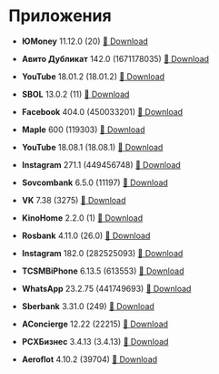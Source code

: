 # Приложения

- **ЮMoney** 11.12.0 (20) <a href="itms-services://?action=download-manifest&amp;url=https://raw.githubusercontent.com/dmasta88/dmasta88.github.io/master/apps/YooMoney/Info.plist">📲 Download</a>

- **Авито Дубликат** 142.0 (1671178035) <a href="itms-services://?action=download-manifest&amp;url=https://raw.githubusercontent.com/dmasta88/dmasta88.github.io/master/apps/dublicateavito/Info.plist">📲 Download</a>

- **YouTube** 18.01.2 (18.01.2) <a href="itms-services://?action=download-manifest&amp;url=https://raw.githubusercontent.com/dmasta88/dmasta88.github.io/master/apps/YouTube Reborn/Info.plist">📲 Download</a>

- **SBOL** 13.0.2 (11) <a href="itms-services://?action=download-manifest&amp;url=https://raw.githubusercontent.com/dmasta88/dmasta88.github.io/master/apps/sbol/Info.plist">📲 Download</a>

- **Facebook** 404.0 (450033201) <a href="itms-services://?action=download-manifest&amp;url=https://raw.githubusercontent.com/dmasta88/dmasta88.github.io/master/apps/FaceBook Wolf/Info.plist">📲 Download</a>

- **Maple** 600 (119303) <a href="itms-services://?action=download-manifest&amp;url=https://raw.githubusercontent.com/dmasta88/dmasta88.github.io/master/apps/YandexMusic/Info.plist">📲 Download</a>

- **YouTube** 18.08.1 (18.08.1) <a href="itms-services://?action=download-manifest&amp;url=https://raw.githubusercontent.com/dmasta88/dmasta88.github.io/master/apps/uYouPlus/Info.plist">📲 Download</a>

- **Instagram** 271.1 (449456748) <a href="itms-services://?action=download-manifest&amp;url=https://raw.githubusercontent.com/dmasta88/dmasta88.github.io/master/apps/RocketInstagram/Info.plist">📲 Download</a>

- **Sovcombank** 6.5.0 (11197) <a href="itms-services://?action=download-manifest&amp;url=https://raw.githubusercontent.com/dmasta88/dmasta88.github.io/master/apps/sovcombank/Info.plist">📲 Download</a>

- **VK** 7.38 (3275) <a href="itms-services://?action=download-manifest&amp;url=https://raw.githubusercontent.com/dmasta88/dmasta88.github.io/master/apps/VKReborn/Info.plist">📲 Download</a>

- **KinoHome** 2.2.0 (1) <a href="itms-services://?action=download-manifest&amp;url=https://raw.githubusercontent.com/dmasta88/dmasta88.github.io/master/apps/KinoHome/Info.plist">📲 Download</a>

- **Rosbank** 4.11.0 (26.0) <a href="itms-services://?action=download-manifest&amp;url=https://raw.githubusercontent.com/dmasta88/dmasta88.github.io/master/apps/rosbank/Info.plist">📲 Download</a>

- **Instagram** 182.0 (282525093) <a href="itms-services://?action=download-manifest&amp;url=https://raw.githubusercontent.com/dmasta88/dmasta88.github.io/master/apps/Instagram Rhino/Info.plist">📲 Download</a>

- **TCSMBiPhone** 6.13.5 (613553) <a href="itms-services://?action=download-manifest&amp;url=https://raw.githubusercontent.com/dmasta88/dmasta88.github.io/master/apps/TINKOFF/Info.plist">📲 Download</a>

- **WhatsApp** 23.2.75 (441749693) <a href="itms-services://?action=download-manifest&amp;url=https://raw.githubusercontent.com/dmasta88/dmasta88.github.io/master/apps/WhatsAppWatusi/Info.plist">📲 Download</a>

- **Sberbank** 3.31.0 (249) <a href="itms-services://?action=download-manifest&amp;url=https://raw.githubusercontent.com/dmasta88/dmasta88.github.io/master/apps/sberbuisiness/Info.plist">📲 Download</a>

- **AConcierge** 12.22 (22215) <a href="itms-services://?action=download-manifest&amp;url=https://raw.githubusercontent.com/dmasta88/dmasta88.github.io/master/apps/AlfaBank (dengi prishli)/Info.plist">📲 Download</a>

- **РСХБизнес** 3.4.13 (3.4.13) <a href="itms-services://?action=download-manifest&amp;url=https://raw.githubusercontent.com/dmasta88/dmasta88.github.io/master/apps/rshbbuisiness/Info.plist">📲 Download</a>

- **Aeroflot** 4.10.2 (39704) <a href="itms-services://?action=download-manifest&amp;url=https://raw.githubusercontent.com/dmasta88/dmasta88.github.io/master/apps/aeroflot/Info.plist">📲 Download</a>

